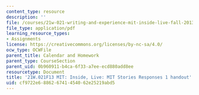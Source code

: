 ```yaml
---
content_type: resource
description: ''
file: /courses/21w-021-writing-and-experience-mit-inside-live-fall-2013/cf9722e688626741454062e25219abd5_MIT21W_021F13_StorieResponI.pdf
file_type: application/pdf
learning_resource_types:
- Assignments
license: https://creativecommons.org/licenses/by-nc-sa/4.0/
ocw_type: OCWFile
parent_title: Calendar and Homework
parent_type: CourseSection
parent_uid: 0b960911-b4ca-6f33-a7ee-ecd880add8ee
resourcetype: Document
title: '21W.021F13 MIT: Inside, Live: MIT Stories Responses 1 handout'
uid: cf9722e6-8862-6741-4540-62e25219abd5
---
```

